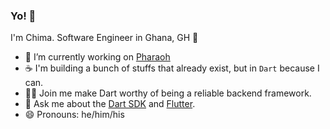 ### Yo! 👋

I'm Chima. Software Engineer in Ghana, GH 🥘

- 🧱 I’m currently working on [Pharaoh](https://pub.dev/packages/pharaoh)
- ☕ I'm building a bunch of stuffs that already exist, but in `Dart` because I can.
- 🧑‍💻 Join me make Dart worthy of being a reliable backend framework.
- 💬 Ask me about the [Dart SDK](https://dart.dev) and [Flutter](https://flutter.dev).
- 😄 Pronouns: he/him/his
